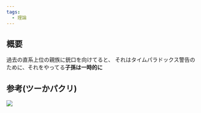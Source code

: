 ```yaml
---
tags:
  - 理論
---
```

## 概要
過去の直系上位の親族に銃口を向けてると、
それはタイムパラドックス警告のために、それをやってる**子孫は一時的に**
## 参考(ツーかパクリ)
![](https://x.com/cheesesama24/status/1859179731536711893)